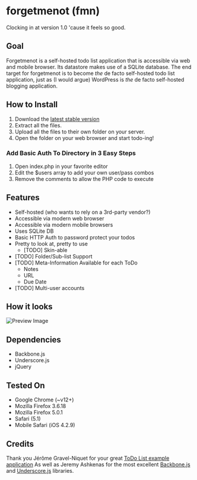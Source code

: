 forgetmenot  (fmn)
===========

Clocking in at version 1.0 'cause it feels so good.

Goal
----
Forgetmenot is a self-hosted todo list application that is accessible via web and mobile browser.
Its datastore makes use of a SQLite database.
The end target for forgetmenot is to become *the* de facto self-hosted todo list application, just as (I would argue) WordPress is *the* de facto self-hosted blogging application.  

How to Install
----------------
1.  Download the [latest stable version](https://github.com/hswolff/forgetmenot/tarball/master)
2.  Extract all the files.
3.  Upload all the files to their own folder on your server.
4.  Open the folder on your web browser and start todo-ing!

### Add Basic Auth To Directory in 3 Easy Steps
1.  Open index.php in your favorite editor
2.  Edit the $users array to add your own user/pass combos
3.  Remove the comments to allow the PHP code to execute

Features
--------
*  Self-hosted (who wants to rely on a 3rd-party vendor?)
*  Accessible via modern web browser
*  Accessible via modern mobile browsers
*  Uses SQLite DB
*  Basic HTTP Auth to password protect your todos
*  Pretty to look at, pretty to use
	* [TODO] Skin-able
*  [TODO]  Folder/Sub-list Support
*  [TODO]  Meta-Information Available for each ToDo
	*  Notes
	*  URL
	*  Due Date
*  [TODO]  Multi-user accounts


How it looks
--------------
![Preview Image](https://github.com/hswolff/forgetmenot/raw/master/preview.png)


Dependencies
------------
*  Backbone.js
*  Underscore.js
*  jQuery


Tested On
-----------
* Google Chrome (~v12+)
* Mozilla Firefox 3.6.18
* Mozilla Firefox 5.0.1
* Safari (5.1)
* Mobile Safari (iOS 4.2.9)


Credits
-------
Thank you Jérôme Gravel-Niquet for your great [ToDo List example application](http://documentcloud.github.com/backbone/examples/todos/index.html)
As well as Jeremy Ashkenas for the most excellent [Backbone.js](http://github.com/documentcloud/backbone/) and [Underscore.js](http://github.com/documentcloud/underscore/) libraries. 


